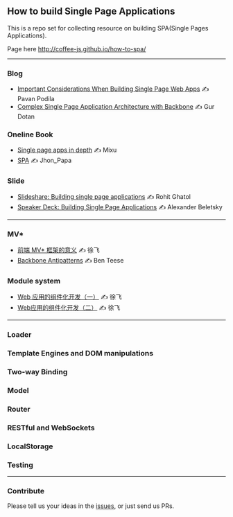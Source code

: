 How to build Single Page Applications
------

This is a repo set for collecting resource on building SPA(Single Pages Applications).

Page here http://coffee-js.github.io/how-to-spa/

------

### Blog

* [Important Considerations When Building Single Page Web Apps](http://net.tutsplus.com/tutorials/javascript-ajax/important-considerations-when-building-single-page-web-apps/) ✍ Pavan Podila
* [Complex Single Page Application Architecture with Backbone](http://blog.soom.la/2013/10/complex-single-page-application.html#.UrAdFWTN81c) ✍ Gur Dotan

### Oneline Book

* [Single page apps in depth](http://singlepageappbook.com/single-page.html) ✍ Mixu
* [SPA](http://www.johnpapa.net/spa/) ✍ Jhon_Papa

### Slide

* [Slideshare: Building single page applications](http://www.slideshare.net/rohitsghatol/building-single-page-applications) ✍ Rohit Ghatol
* [Speaker Deck: Building Single Page Applications](https://speakerdeck.com/alexanderbeletsky/building-single-page-applications) ✍ Alexander Beletsky

------

### MV*

* [前端 MV* 框架的意义](http://blog.xufei.gitpress.org/~posts/2013-10-22-前端MV☆框架的意义.md) ✍ 徐飞
* [Backbone Antipatterns](http://blog.shinetech.com/2013/11/26/backbone-antipatterns/) ✍ Ben Teese

### Module system

* [Web 应用的组件化开发（一）](http://blog.xufei.gitpress.org/~posts/2013-11-20-Web应用的组件化开发（一）.md) ✍ 徐飞
* [Web应用的组件化开发（二）](http://blog.xufei.gitpress.org/~posts/2013-12-09-Web应用的组件化（二）.md) ✍ 徐飞

------

### Loader

### Template Engines and DOM manipulations

### Two-way Binding

### Model

### Router

### RESTful and WebSockets

### LocalStorage

### Testing

------

### Contribute

Please tell us your ideas in the [issues][issues], or just send us PRs.

[issues]: https://github.com/coffee-js/how-to-spa/issues
